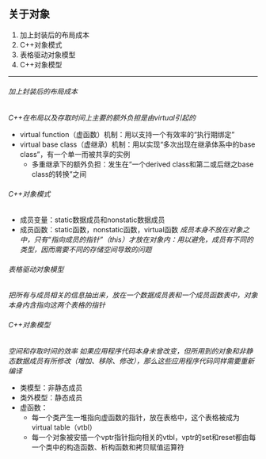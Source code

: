 ## 关于对象
1. 加上封装后的布局成本
2. C++对象模式
3. 表格驱动对象模型
4. C++对象模型

***

###### 加上封装后的布局成本
*C++在布局以及存取时间上主要的额外负担是由virtual引起的*
* virtual function（虚函数）机制：用以支持一个有效率的“执行期绑定”
* virtual base class（虚继承）机制：用以实现“多次出现在继承体系中的base class”，有一个单一而被共享的实例
  * 多重继承下的额外负担：发生在“一个derived class和第二或后继之base class的转换”之间


###### C++对象模式
* 成员变量：static数据成员和nonstatic数据成员
* 成员函数：static函数，nonstatic函数，virtual函数
*成员本身不放在对象之中，只有“指向成员的指针”（this）才放在对象内：用以避免，成员有不同的类型，因而需要不同的存储空间导致的问题*


###### 表格驱动对象模型
*把所有与成员相关的信息抽出来，放在一个数据成员表和一个成员函数表中，对象本身内含指向这两个表格的指针*


###### C++对象模型
*空间和存取时间的效率*
*如果应用程序代码本身未曾改变，但所用到的对象和非静态数据成员有所修改（增加、移除、修改），那么这些应用程序代码同样需要重新编译*
* 类模型：非静态成员
* 类外模型：静态成员
* 虚函数：
  * 每一个类产生一堆指向虚函数的指针，放在表格中，这个表格被成为virtual table（vtbl）
  * 每一个对象被安插一个vptr指针指向相关的vtbl，vptr的set和reset都由每一个类中的构造函数、析构函数和拷贝赋值运算符
